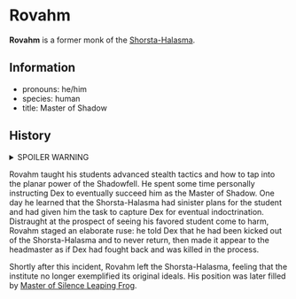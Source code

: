 # Rovahm

**Rovahm** is a former monk of the [Shorsta-Halasma](../shorsta-halasma.md).

## Information

- pronouns: he/him
- species: human
- title: Master of Shadow

## History

<details>
  <summary>SPOILER WARNING</summary>

  Shorsta is a couatl who was sent to [Mote](../../../mote/mote.md) several millennia ago to oversee the advent of the [Great Astral Confluence](../../../lore/great-astral-confluence.md), a time when mortals would learn to harness the power of [starstuff](../../../artifacts/starstuff.md) to open their minds to the Astral Plane, thereby achieving a transcendence of body and mind. He believes that he has discovered a bloodline of elves that will one day give birth to the one who will trigger this Confluence, and has spent thousands of years subtly guiding historical events and bloodlines toward this event.

  Shorsta and his partner, another couatl named Halasma, travelled alongside the first elves who set foot on [Esterfell](../../../mote/esterfell/esterfell.md), then helped found a monastery on startouched grounds within the [Eastern Forests](../../../mote/esterfell/lenya/eastern-forests.md). In the guise of elves, Shorsta and Halasma acted as the monastery's first headmasters, teaching their students to harness their ki and pass their traditions onto future generations. Once the Shorsta-Halasma was established, Halasma felt she had seen her ancient task to completion, and left Mote to explore the stars, but promised to return one day to help further Shorsta's task if needed. Over time, they each made it appear as if they had died of old age, that new leadership could take over and continue their teachings. Shorsta took a new form, this time as a human of [Yggru](../../../mote/esterfell/yggru/yggru.md) named Rovahm, that he could await the Confluence from afar and not inadvertently disrupt future events.

  Once the elven bloodline had reached the prophesied generation, Shorsta (in the guise of Rovahm) returned to [Lenya](../../../mote/esterfell/lenya/lenya.md) and took a position at the Shorsta-Halasma again, this time as the Master of Shadow, that he could help personally instruct the one he believed would bring about the Great Astral Confluence — a young elf named [Dex](dex.md).

</details>

Rovahm taught his students advanced stealth tactics and how to tap into the planar power of the Shadowfell. He spent some time personally instructing Dex to eventually succeed him as the Master of Shadow. One day he learned that the Shorsta-Halasma had sinister plans for the student and had given him the task to capture Dex for eventual indoctrination. Distraught at the prospect of seeing his favored student come to harm, Rovahm staged an elaborate ruse: he told Dex that he had been kicked out of the Shorsta-Halasma and to never return, then made it appear to the headmaster as if Dex had fought back and was killed in the process.

Shortly after this incident, Rovahm left the Shorsta-Halasma, feeling that the institute no longer exemplified its original ideals. His position was later filled by [Master of Silence Leaping Frog](leaping-frog.md).
